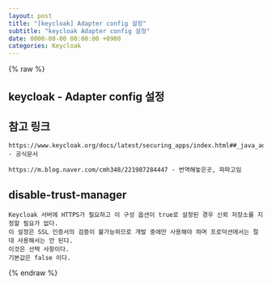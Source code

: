 ```yaml
---  
layout: post  
title: "[keycloak] Adapter config 설정"  
subtitle: "keycloak Adapter config 설정"  
date: 0000-00-00 00:00:00 +0900  
categories: Keycloak  
---  
```

{% raw %}  
## keycloak - Adapter config 설정  
  
## 참고 링크  
	https://www.keycloak.org/docs/latest/securing_apps/index.html##_java_adapter_config - 공식문서  
  
	https://m.blog.naver.com/cmh348/221987284447 - 번역해놓은곳, 파파고임  
  
## disable-trust-manager  
  
	Keycloak 서버에 HTTPS가 필요하고 이 구성 옵션이 true로 설정된 경우 신뢰 저장소를 지정할 필요가 없다.  
	이 설정은 SSL 인증서의 검증이 불가능하므로 개발 중에만 사용해야 하며 프로덕션에서는 절대 사용해서는 안 된다.  
	이것은 선택 사항이다.  
	기본값은 false 이다.  
{% endraw %}